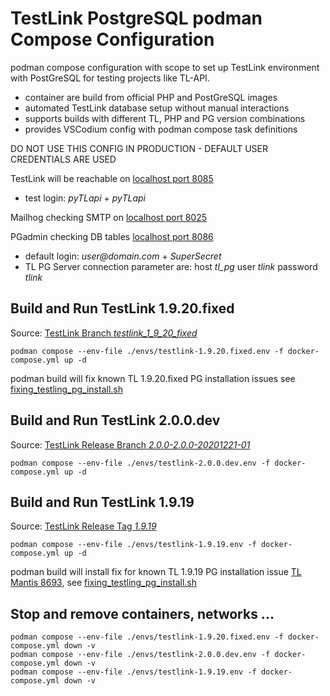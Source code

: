 # TestLink PostgreSQL podman Compose Configuration

podman compose configuration with scope to set up TestLink environment with PostGreSQL for testing projects like TL-API.
- container are build from official PHP and PostGreSQL images
- automated TestLink database setup without manual interactions
- supports builds with different TL, PHP and PG version combinations
- provides VSCodium config with podman compose task definitions 

DO NOT USE THIS CONFIG IN PRODUCTION - DEFAULT USER CREDENTIALS ARE USED

TestLink will be reachable on [localhost port 8085](http://localhost:8085)
- test login: _pyTLapi_ + _pyTLapi_

Mailhog checking SMTP on [localhost port 8025](http://localhost:8025/)

PGadmin checking DB tables [localhost port 8086](http://localhost:8086) 
- default login: _user@domain.com_ + _SuperSecret_
- TL PG Server connection parameter are: host *tl_pg* user *tlink* password *tlink*

## Build and Run TestLink 1.9.20.fixed
Source: [TestLink Branch _testlink_1_9_20_fixed_](https://github.com/TestLinkOpenSourceTRMS/testlink-code/tree/testlink_1_9_20_fixed)
```
podman compose --env-file ./envs/testlink-1.9.20.fixed.env -f docker-compose.yml up -d
```

podman build will fix known TL 1.9.20.fixed PG installation issues see [fixing_testling_pg_install.sh](./db/scripts/fixing_testling_pg_install.sh)

## Build and Run TestLink 2.0.0.dev
Source: [TestLink Release Branch _2.0.0-2.0.0-20201221-01_](https://github.com/TestLinkOpenSourceTRMS/testlink-code/tree/2.0.0-20201221-01)
```
podman compose --env-file ./envs/testlink-2.0.0.dev.env -f docker-compose.yml up -d
```

## Build and Run TestLink 1.9.19
Source: [TestLink Release Tag _1.9.19_](https://github.com/TestLinkOpenSourceTRMS/testlink-code/releases/tag/1.9.19)
```
podman compose --env-file ./envs/testlink-1.9.19.env -f docker-compose.yml up -d 
```

podman build will install fix for known TL 1.9.19 PG installation issue [TL Mantis 8693](http://mantis.testlink.org/view.php?id=8693), see [fixing_testling_pg_install.sh](./db/scripts/fixing_testling_pg_install.sh)

## Stop and remove containers, networks ...

```
podman compose --env-file ./envs/testlink-1.9.20.fixed.env -f docker-compose.yml down -v
podman compose --env-file ./envs/testlink-2.0.0.dev.env -f docker-compose.yml down -v
podman compose --env-file ./envs/testlink-1.9.19.env -f docker-compose.yml down -v
```

